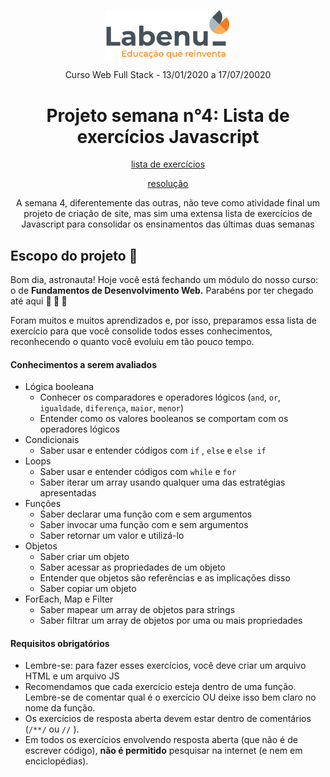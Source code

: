 <p align="center">
<img src="Labenu.png" alt="slogan Labenu" width="200px">
</p>

<p align="center">Curso Web Full Stack - 13/01/2020 a 17/07/20020</p>


<h1 align="center">
Projeto semana n°4: Lista de exercícios Javascript
</h1>

<p align="center"> <a href=./exercicios.md>lista de exercícios</a> </p>
<p align="center"> <a href=./lista-de-exercicios.js>resolução</a> </p>

<p align="center">A semana 4, diferentemente das outras, não teve como atividade final um projeto de criação de site, mas sim uma extensa lista de exercícios de Javascript para consolidar os ensinamentos das últimas duas semanas</p>

## Escopo do projeto :pushpin:
Bom dia, astronauta! Hoje você está fechando um módulo do nosso curso: o de **Fundamentos de Desenvolvimento Web.** Parabéns por ter chegado até aqui **👏 👏 👏**

Foram muitos e muitos aprendizados e, por isso, preparamos essa lista de exercício para que você consolide todos esses conhecimentos, reconhecendo o quanto você evoluiu em tão pouco tempo.

#### Conhecimentos a serem avaliados ####

 - Lógica booleana
    - Conhecer os comparadores e operadores lógicos (`and`, `or`, `igualdade`, `diferença`, `maior`, `menor`)
    - Entender como os valores booleanos se comportam com os operadores lógicos
- Condicionais
    - Saber usar e entender códigos com `if` , `else` e `else if`
- Loops
    - Saber usar e entender códigos com `while` e `for`
    - Saber iterar um array usando qualquer uma das estratégias apresentadas
- Funções
    - Saber declarar uma função com e sem argumentos
    - Saber invocar uma função com e sem argumentos
    - Saber retornar um valor e utilizá-lo
- Objetos
    - Saber criar um objeto
    - Saber acessar as propriedades de um objeto
    - Entender que objetos são referências e as implicações disso
    - Saber copiar um objeto
- ForEach, Map e Filter
    - Saber mapear um array de objetos para strings
    - Saber filtrar um array de objetos por uma ou mais propriedades

#### Requisitos obrigatórios ####

- Lembre-se: para fazer esses exercícios, você deve criar um arquivo HTML e um arquivo JS
- Recomendamos que cada exercício esteja dentro de uma função. Lembre-se de comentar qual é o exercício OU deixe isso bem claro no nome da função.
- Os exercícios de resposta aberta devem estar dentro de comentários (`/**/` ou `//` ).
- Em todos os exercícios envolvendo resposta aberta (que não é de escrever código), **não é permitido** pesquisar na internet (e nem em enciclopédias).
